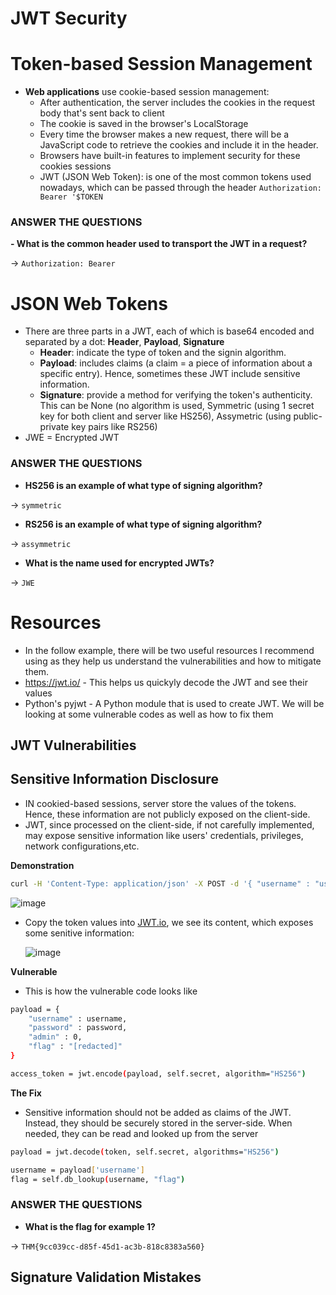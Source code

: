 # JWT Security

# Token-based Session Management
- **Web applications** use cookie-based session management:
    - After authentication, the server includes the cookies in the request body that's sent back to client
    - The cookie is saved in the browser's LocalStorage
    - Every time the browser makes a new request, there will be a JavaScript code to retrieve the cookies and include it in the header.
    - Browsers have built-in features to implement security for these cookies sessions
    - JWT (JSON Web Token): is one of the most common tokens used nowadays, which can be passed through the header `Authorization: Bearer '$TOKEN`
 
### ANSWER THE QUESTIONS
**- What is the common header used to transport the JWT in a request?**

-> `Authorization: Bearer`

# JSON Web Tokens
- There are three parts in a JWT, each of which is base64 encoded and separated by a dot: **Header**, **Payload**, **Signature**
    - **Header**: indicate the type of token and the signin algorithm.
    - **Payload**: includes claims (a claim = a piece of information about a specific entry). Hence, sometimes these JWT include sensitive information.
    - **Signature**: provide a method for verifying the token's authenticity. This can be None (no algorithm is used, Symmetric (using 1 secret key for both client and server like HS256), Assymetric (using public-private key pairs like RS256)
- JWE =  Encrypted JWT

### ANSWER THE QUESTIONS
- **HS256 is an example of what type of signing algorithm?**

-> `symmetric`

- **RS256 is an example of what type of signing algorithm?**

-> `assymmetric` 

- **What is the name used for encrypted JWTs?**

-> `JWE` 

# Resources
- In the follow example, there will be two useful resources I recommend using as they help us understand the vulnerabilities and how to mitigate them.
- https://jwt.io/ - This helps us quickyly decode the JWT and see their values
- Python's pyjwt - A Python module that is used to create JWT. We will be looking at some vulnerable codes as well as how to fix them

## JWT Vulnerabilities
## Sensitive Information Disclosure
- IN cookied-based sessions, server store the values of the tokens. Hence, these information are not publicly exposed on the client-side.
- JWT, since processed on the client-side, if not carefully implemented, may expose sensitive information like users' credentials, privileges, network configurations,etc.

**Demonstration**

```bash
curl -H 'Content-Type: application/json' -X POST -d '{ "username" : "user", "password" : "password1" }' http://10.10.53.116/api/v1.0/example1
```

![image](https://github.com/user-attachments/assets/aa82e694-6951-4e5e-b036-79e8579bd0f8)

- Copy the token values into [JWT.io](https://jwt.io/), we see its content, which exposes some senitive information:

  ![image](https://github.com/user-attachments/assets/fa8a621f-55f2-47cf-b3be-6638fdbbfa35)

**Vulnerable**
- This is how the vulnerable code looks like

```bash
payload = {
    "username" : username,
    "password" : password,
    "admin" : 0,
    "flag" : "[redacted]"
}

access_token = jwt.encode(payload, self.secret, algorithm="HS256")
```

**The Fix**
- Sensitive information should not be added as claims of the JWT. Instead, they should be securely stored in the server-side. When needed, they can be read and looked up from the server

```bash
payload = jwt.decode(token, self.secret, algorithms="HS256")

username = payload['username']
flag = self.db_lookup(username, "flag")
```
### ANSWER THE QUESTIONS
- **What is the flag for example 1?**

-> `THM{9cc039cc-d85f-45d1-ac3b-818c8383a560}`

## Signature Validation Mistakes

